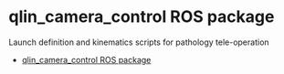 # qlin_camera_control ROS package

Launch definition and kinematics scripts for pathology tele-operation

<!--- COMMENT TOC generator marker start -->
- [qlin_camera_control ROS package](#qlin_control-ros-package)
<!--- COMMENT TOC generator marker end -->
